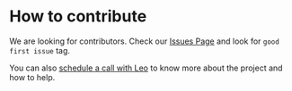 # How to contribute

We are looking for contributors. Check our [Issues Page](https://github.com/lfsmoura/trust-bonds/issues) and look for `good first issue` tag.

You can also [schedule a call with Leo](https://leomoura.org/book) to know more about the project and how to help.
